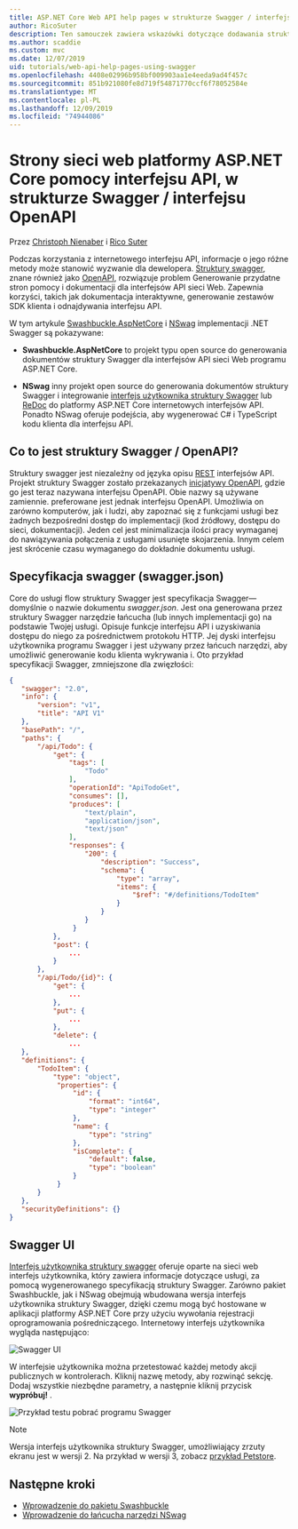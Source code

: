 ```yaml
---
title: ASP.NET Core Web API help pages w strukturze Swagger / interfejsu OpenAPI
author: RicoSuter
description: Ten samouczek zawiera wskazówki dotyczące dodawania struktury Swagger, aby generować dokumentację i strony dla aplikacji interfejsu API sieci Web pomocy.
ms.author: scaddie
ms.custom: mvc
ms.date: 12/07/2019
uid: tutorials/web-api-help-pages-using-swagger
ms.openlocfilehash: 4408e02996b958bf009903aa1e4eeda9ad4f457c
ms.sourcegitcommit: 851b921080fe8d719f54871770ccf6f78052584e
ms.translationtype: MT
ms.contentlocale: pl-PL
ms.lasthandoff: 12/09/2019
ms.locfileid: "74944086"
---
```

# <a name="aspnet-core-web-api-help-pages-with-swagger--openapi"></a>Strony sieci web platformy ASP.NET Core pomocy interfejsu API, w strukturze Swagger / interfejsu OpenAPI

Przez [Christoph Nienaber](https://twitter.com/zuckerthoben) i [Rico Suter](https://blog.rsuter.com/)

Podczas korzystania z internetowego interfejsu API, informacje o jego różne metody może stanowić wyzwanie dla dewelopera. [Struktury swagger](https://swagger.io/), znane również jako [OpenAPI](https://www.openapis.org/), rozwiązuje problem Generowanie przydatne stron pomocy i dokumentacji dla interfejsów API sieci Web. Zapewnia korzyści, takich jak dokumentacja interaktywne, generowanie zestawów SDK klienta i odnajdywania interfejsu API.

W tym artykule [Swashbuckle.AspNetCore](https://github.com/domaindrivendev/Swashbuckle.AspNetCore) i [NSwag](https://github.com/RicoSuter/NSwag) implementacji .NET Swagger są pokazywane:

* **Swashbuckle.AspNetCore** to projekt typu open source do generowania dokumentów struktury Swagger dla interfejsów API sieci Web programu ASP.NET Core.

* **NSwag** inny projekt open source do generowania dokumentów struktury Swagger i integrowanie [interfejs użytkownika struktury Swagger](https://swagger.io/swagger-ui/) lub [ReDoc](https://github.com/Rebilly/ReDoc) do platformy ASP.NET Core internetowych interfejsów API. Ponadto NSwag oferuje podejścia, aby wygenerować C# i TypeScript kodu klienta dla interfejsu API.

## <a name="what-is-swagger--openapi"></a>Co to jest struktury Swagger / OpenAPI?

Struktury swagger jest niezależny od języka opisu [REST](https://en.wikipedia.org/wiki/Representational_state_transfer) interfejsów API. Projekt struktury Swagger zostało przekazanych [inicjatywy OpenAPI](https://www.openapis.org/), gdzie go jest teraz nazywana interfejsu OpenAPI. Obie nazwy są używane zamiennie. preferowane jest jednak interfejsu OpenAPI. Umożliwia on zarówno komputerów, jak i ludzi, aby zapoznać się z funkcjami usługi bez żadnych bezpośredni dostęp do implementacji (kod źródłowy, dostępu do sieci, dokumentacji). Jeden cel jest minimalizacja ilości pracy wymaganej do nawiązywania połączenia z usługami usunięte skojarzenia. Innym celem jest skrócenie czasu wymaganego do dokładnie dokumentu usługi.

## <a name="swagger-specification-swaggerjson"></a>Specyfikacja swagger (swagger.json)

Core do usługi flow struktury Swagger jest specyfikacja Swagger&mdash;domyślnie o nazwie dokumentu *swagger.json*. Jest ona generowana przez struktury Swagger narzędzie łańcucha (lub innych implementacji go) na podstawie Twojej usługi. Opisuje funkcje interfejsu API i uzyskiwania dostępu do niego za pośrednictwem protokołu HTTP. Jej dyski interfejsu użytkownika programu Swagger i jest używany przez łańcuch narzędzi, aby umożliwić generowanie kodu klienta wykrywania i. Oto przykład specyfikacji Swagger, zmniejszone dla zwięzłości:

```json
{
   "swagger": "2.0",
   "info": {
       "version": "v1",
       "title": "API V1"
   },
   "basePath": "/",
   "paths": {
       "/api/Todo": {
           "get": {
               "tags": [
                   "Todo"
               ],
               "operationId": "ApiTodoGet",
               "consumes": [],
               "produces": [
                   "text/plain",
                   "application/json",
                   "text/json"
               ],
               "responses": {
                   "200": {
                       "description": "Success",
                       "schema": {
                           "type": "array",
                           "items": {
                               "$ref": "#/definitions/TodoItem"
                           }
                       }
                   }
                }
           },
           "post": {
               ...
           }
       },
       "/api/Todo/{id}": {
           "get": {
               ...
           },
           "put": {
               ...
           },
           "delete": {
               ...
   },
   "definitions": {
       "TodoItem": {
           "type": "object",
            "properties": {
                "id": {
                    "format": "int64",
                    "type": "integer"
                },
                "name": {
                    "type": "string"
                },
                "isComplete": {
                    "default": false,
                    "type": "boolean"
                }
            }
       }
   },
   "securityDefinitions": {}
}
```

## <a name="swagger-ui"></a>Swagger UI

[Interfejs użytkownika struktury swagger](https://swagger.io/swagger-ui/) oferuje oparte na sieci web interfejs użytkownika, który zawiera informacje dotyczące usługi, za pomocą wygenerowanego specyfikacją struktury Swagger. Zarówno pakiet Swashbuckle, jak i NSwag obejmują wbudowana wersja interfejs użytkownika struktury Swagger, dzięki czemu mogą być hostowane w aplikacji platformy ASP.NET Core przy użyciu wywołania rejestracji oprogramowania pośredniczącego. Internetowy interfejs użytkownika wygląda następująco:

![Swagger UI](web-api-help-pages-using-swagger/_static/swagger-ui.png)

W interfejsie użytkownika można przetestować każdej metody akcji publicznych w kontrolerach. Kliknij nazwę metody, aby rozwinąć sekcję. Dodaj wszystkie niezbędne parametry, a następnie kliknij przycisk **wypróbuj!** .

![Przykład testu pobrać programu Swagger](web-api-help-pages-using-swagger/_static/get-try-it-out.png)

> [!NOTE]
> Wersja interfejs użytkownika struktury Swagger, umożliwiający zrzuty ekranu jest w wersji 2. Na przykład w wersji 3, zobacz [przykład Petstore](https://petstore.swagger.io/).

## <a name="next-steps"></a>Następne kroki

* [Wprowadzenie do pakietu Swashbuckle](xref:tutorials/get-started-with-swashbuckle)
* [Wprowadzenie do łańcucha narzędzi NSwag](xref:tutorials/get-started-with-nswag)
